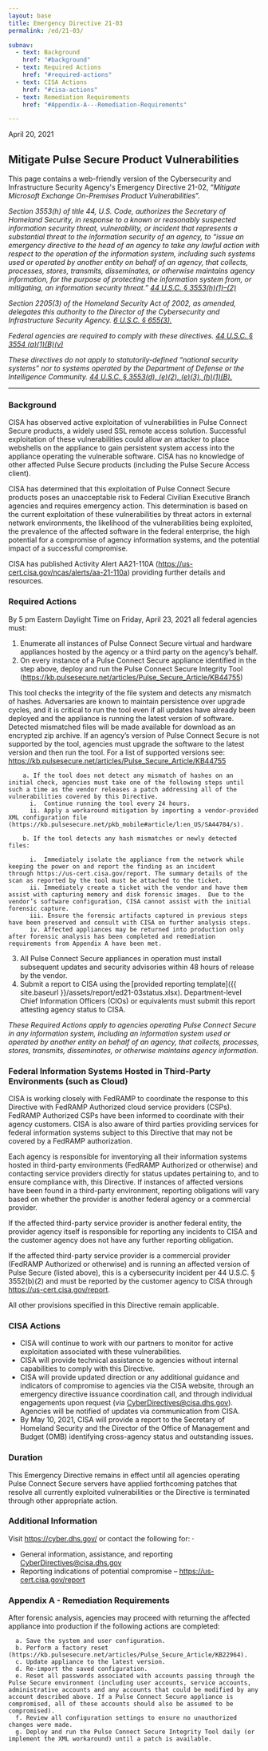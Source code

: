 ```yaml
---
layout: base
title: Emergency Directive 21-03
permalink: /ed/21-03/

subnav:
  - text: Background
    href: "#background"
  - text: Required Actions
    href: "#required-actions"
  - text: CISA Actions
    href: "#cisa-actions"
  - text: Remediation Requirements
    href: "#Appendix-A---Remediation-Requirements"

---
```


April 20, 2021
##  **Mitigate Pulse Secure Product Vulnerabilities**

This page contains a web-friendly version of the Cybersecurity and Infrastructure Security Agency's Emergency Directive 21-02, “_Mitigate Microsoft Exchange On-Premises Product Vulnerabilities_”.

*Section 3553(h) of title 44, U.S. Code, authorizes the Secretary of Homeland Security, in response to a known or reasonably suspected information security threat, vulnerability, or incident that represents a substantial threat to the information security of an agency, to “issue an emergency directive to the head of an agency to take any lawful action with respect to the operation of the information system, including such systems used or operated by another entity on behalf of an agency, that collects, processes, stores, transmits, disseminates, or otherwise maintains agency information, for the purpose of protecting the information system from, or mitigating, an information security threat.” [44 U.S.C. § 3553(h)(1)–(2)](http://uscode.house.gov/view.xhtml?req=(title:44%20section:3553%20edition:prelim)%20OR%20(granuleid:USC-prelim-title44-section3553)&f=treesort&edition=prelim&num=0&jumpTo=true)*

*Section 2205(3) of the Homeland Security Act of 2002, as amended, delegates this authority to the Director of the Cybersecurity and Infrastructure Security Agency. [6 U.S.C. § 655(3).](http://uscode.house.gov/view.xhtml?req=(title:6%20section:655%20edition:prelim)%20OR%20(granuleid:USC-prelim-title6-section655)&f=treesort&edition=prelim&num=0&jumpTo=true)*

*Federal agencies are required to comply with these directives. [44 U.S.C. § 3554 (a)(1)(B)(v)](http://uscode.house.gov/view.xhtml?req=(title:44%20section:3554%20edition:prelim)%20OR%20(granuleid:USC-prelim-title44-section3554)&f=treesort&edition=prelim&num=0&jumpTo=true)*

*These directives do not apply to statutorily-defined “national security systems” nor to systems operated by the Department of Defense or the Intelligence Community. [44 U.S.C. § 3553(d), (e)(2), (e)(3), (h)(1)(B).](http://uscode.house.gov/view.xhtml?req=(title:44%20section:3553%20edition:prelim)%20OR%20(granuleid:USC-prelim-title44-section3553)&f=treesort&edition=prelim&num=0&jumpTo=true)*

- - -

### Background
CISA has observed active exploitation of vulnerabilities in Pulse Connect Secure products, a widely used SSL remote access solution. Successful exploitation of these vulnerabilities could allow an attacker to place webshells on the appliance to gain persistent system access into the appliance operating the vulnerable software. CISA has no knowledge of other affected Pulse Secure products (including the Pulse Secure Access client).    

CISA has determined that this exploitation of Pulse Connect Secure products poses an unacceptable risk to Federal Civilian Executive Branch agencies and requires emergency action. This determination is based on the current exploitation of these vulnerabilities by threat actors in external network environments, the likelihood of the vulnerabilities being exploited, the prevalence of the affected software in the federal enterprise, the high potential for a compromise of agency information systems, and the potential impact of a successful compromise.  

CISA has published Activity Alert AA21-110A (https://us-cert.cisa.gov/ncas/alerts/aa-21-110a) providing further details and resources.  

### Required Actions
By 5 pm Eastern Daylight Time on Friday, April 23, 2021 all federal agencies must: 

1. Enumerate all instances of Pulse Connect Secure virtual and hardware appliances hosted by the agency or a third party on the agency’s behalf.   
2. On every instance of a Pulse Connect Secure appliance identified in the step above, deploy and run the Pulse Connect Secure Integrity Tool  (https://kb.pulsesecure.net/articles/Pulse_Secure_Article/KB44755)   

This tool checks the integrity of the file system and detects any mismatch of hashes. Adversaries are known to maintain persistence over upgrade cycles, and it is critical to run the tool even if all updates have already been deployed and the appliance is running the latest version of software. Detected mismatched files will be made available for download as an encrypted zip archive. If an agency’s version of Pulse Connect Secure is not supported by the tool, agencies must upgrade the software to the latest version and then run the tool. For a list of supported versions see: https://kb.pulsesecure.net/articles/Pulse_Secure_Article/KB44755 

        a. If the tool does not detect any mismatch of hashes on an initial check, agencies must take one of the following steps until such a time as the vendor releases a patch addressing all of the vulnerabilities covered by this Directive.
          i.  Continue running the tool every 24 hours.  
          ii. Apply a workaround mitigation by importing a vendor-provided XML configuration file (https://kb.pulsesecure.net/pkb_mobile#article/l:en_US/SA44784/s).  

        b. If the tool detects any hash mismatches or newly detected files: 

          i.  Immediately isolate the appliance from the network while keeping the power on and report the finding as an incident through https://us-cert.cisa.gov/report. The summary details of the scan as reported by the tool must be attached to the ticket. 
          ii. Immediately create a ticket with the vendor and have them assist with capturing memory and disk forensic images.  Due to the vendor’s software configuration, CISA cannot assist with the initial forensic capture.  
          iii. Ensure the forensic artifacts captured in previous steps have been preserved and consult with CISA on further analysis steps.
          iv. Affected appliances may be returned into production only after forensic analysis has been completed and remediation requirements from Appendix A have been met.   

3. All Pulse Connect Secure appliances in operation must install subsequent updates and security advisories within 48 hours of release by the vendor.  
4. Submit a report to CISA using the [provided reporting template]({{ site.baseurl }}/assets/report/ed21-03status.xlsx). Department-level Chief Information Officers (CIOs) or equivalents must submit this report attesting agency status to CISA. 

*These Required Actions apply to agencies operating Pulse Connect Secure in any information system, including an information system used or operated by another entity on behalf of an agency, that collects, processes, stores, transmits, disseminates, or otherwise maintains agency information.*

### Federal Information Systems Hosted in Third-Party Environments (such as Cloud)

CISA is working closely with FedRAMP to coordinate the response to this Directive with FedRAMP Authorized cloud service providers (CSPs). FedRAMP Authorized CSPs have been informed to coordinate with their agency customers. CISA is also aware of third parties providing services for federal information systems subject to this Directive that may not be covered by a FedRAMP authorization. 

Each agency is responsible for inventorying all their information systems hosted in third-party environments (FedRAMP Authorized or otherwise) and contacting service providers directly for status updates pertaining to, and to ensure compliance with, this Directive. If instances of affected versions have been found in a third-party environment, reporting obligations will vary based on whether the provider is another federal agency or a commercial provider. 

If the affected third-party service provider is another federal entity, the provider agency itself is responsible for reporting any incidents to CISA and the customer agency does not have any further reporting obligation. 

If the affected third-party service provider is a commercial provider (FedRAMP Authorized or otherwise) and is running an affected version of Pulse Secure (listed above), this is a cybersecurity incident per 44 U.S.C. § 3552(b)(2) and must be reported by the customer agency to CISA through https://us-cert.cisa.gov/report. 

All other provisions specified in this Directive remain applicable. 

### CISA Actions

-   CISA will continue to work with our partners to monitor for active exploitation associated with these vulnerabilities.  
-   CISA will provide technical assistance to agencies without internal capabilities to comply with this Directive.  
-   CISA will provide updated direction or any additional guidance and indicators of compromise to agencies via the CISA website, through an emergency directive issuance coordination call, and through individual engagements upon request (via CyberDirectives@cisa.dhs.gov). Agencies will be notified of updates via communication from CISA.  
-   By May 10, 2021, CISA will provide a report to the Secretary of Homeland Security and the Director of the Office of Management and Budget (OMB) identifying cross-agency status and outstanding issues.  

### Duration

This Emergency Directive remains in effect until all agencies operating Pulse Connect Secure servers have applied forthcoming patches that resolve all currently exploited vulnerabilities or the Directive is terminated through other appropriate action. 

### Additional Information
Visit https://cyber.dhs.gov/ or contact the following for: · 
-   General information, assistance, and reporting <CyberDirectives@cisa.dhs.gov>
-   Reporting indications of potential compromise – https://us-cert.cisa.gov/report

### Appendix A - Remediation Requirements
After forensic analysis, agencies may proceed with returning the affected appliance into production if the following actions are completed: 
     
      a. Save the system and user configuration.
      b. Perform a factory reset (https://kb.pulsesecure.net/articles/Pulse_Secure_Article/KB22964). 
      c. Update appliance to the latest version. 
      d. Re-import the saved configuration.
      e. Reset all passwords associated with accounts passing through the Pulse Secure environment (including user accounts, service accounts, administrative accounts and any accounts that could be modified by any account described above. If a Pulse Connect Secure appliance is compromised, all of these accounts should also be assumed to be compromised).  
      f. Review all configuration settings to ensure no unauthorized changes were made.
      g. Deploy and run the Pulse Connect Secure Integrity Tool daily (or implement the XML workaround) until a patch is available.
